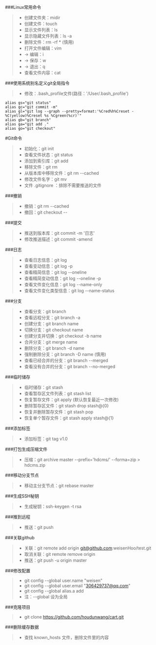 ###Linux常用命令
>- 创建文件夹：midir <file>
>- 创建文件：touch <file>
>- 显示文件列表：ls
>- 显示隐藏文件列表：ls -a
>- 删除文件：rm -rf * (慎用)
>- 打开文件编辑：vim <file>
>- -> 编辑：i
>- -> 保存：w
>- -> 退出：q
>- 查看文件内容：cat <file>

###使用系统别名定义git全局指令
>- 修改：.bash_profile文件(路径：'/User/.bash_profile')
```
alias gs="git status"
alias gc="git commit -m"
alias gl="git log --graph --pretty=format:'%Cred%h%Creset -%C(yellow)%Creset %s %Cgreen(%cr)'"
alias gb="git branch"
alias ga="git add ."
alias go="git checkout"
```

#Git命令
>- 初始化：git init
>- 查看文件状态：git status
>- 添加到索引库：git add <file>
>- 移除文件：git rm <file>
>- 从版本库中移除文件：git rm --cached <file>
>- 修改文件名字：git mv <file> <file>
>- 文件 .gitignore ：排除不需要推送的文件

###撤销
>- 撤销：git rm --cached <file>
>- 撤回：git checkout -- <file>

###提交
>- 推送到版本库：git commit -m '日志'
>- 修改推送描述：git commit -amend

###日志
>- 查看日志信息：git log
>- 查看变动信息：git log -p
>- 查看精简信息：git log --oneline
>- 查看精简变动信息：git log --oneline -p
>- 查看文件变化信息：git log --name-only
>- 查看文件变化类型信息：git log --name-status

###分支
>- 查看分支：git branch
>- 查看远程分支：git branch -a
>- 创建分支：git branch name
>- 切换分支：git checkout name
>- 创建分支并切换：git checkout -b name
>- 合并分支：git merge name
>- 删除分支：git branch -d name
>- 强制删除分支：git branch -D name (慎用)
>- 查看已经合并的分支：git branch --merged
>- 查看没有合并的分支：git branch --no-merged

###临时储存
>- 临时储存：git stash
>- 查看暂存区文件列表：git stash list
>- 恢复暂存文件：git apply (默认恢复最近一次修改)
>- 删除暂存区文件：git stash drop stash@{0}
>- 恢复并删除暂存文件：git stash pop
>- 恢复单个暂存文件：git stash apply stash@{1}

###添加标签
>- 添加标签：git tag v1.0

###打包生成压缩文件
>- 压缩：git archive master --prefix='hdcms/' --forma=zip > hdcms.zip

###移动分支节点
>- 移动主分支节点：git rebase master

###生成SSH秘钥
>- 生成秘钥：ssh-keygen -t rsa

###推到远程
>- 推送：git push

###关联github
>- 关联：git remote add origin git@github.com:weisenHoo/test.git
>- 取消关联：git remote remove origin
>- 推送：git push -u origin master

###修改配置
>- git config --global user.name "weisen"
>- git config --global user.email "306429737@qq.com"
>- git config --global alias.a add
>- 注：--global 设为全局

###克隆项目
>- git clone https://github.com/houdunwang/cart.git

###删除缓存数据
>- 查找 known_hosts 文件，删除文件里的内容
